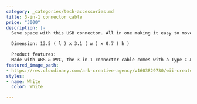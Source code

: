 ```yaml
---
category: _categories/tech-accessories.md
title: 3-in-1 connector cable
price: "3000"
description: |-
  Save space with this USB connector. All in one making it easy to move around with.

  Dimension: 13.5 ( l ) x 3.1 ( w ) x 0.7 ( h )

  Product features:
  Made with ABS & PVC, the 3-in-1 connector cable comes with a Type C & dual micro USB & lightning connectors for dual charging & data transfer functions.
featured_image_path:
- https://res.cloudinary.com/ark-creative-agency/v1603829730/wii-create/uploads/TECH-5039-NO-LOGO_default_n16itj.png
styles:
- name: White
  color: White

---
```


